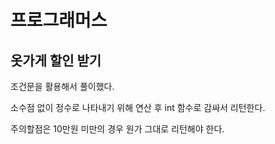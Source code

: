 # 프로그래머스

## 옷가게 할인 받기

조건문을 활용해서 풀이했다.

소수점 없이 정수로 나타내기 위해 연산 후 int 함수로 감싸서 리턴한다.

주의할점은 10만원 미만의 경우 원가 그대로 리턴해야 한다.

